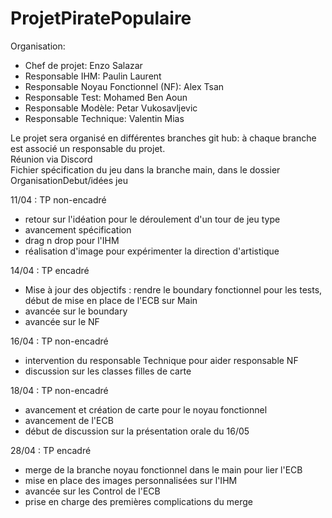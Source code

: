# ProjetPiratePopulaire

Organisation:
  - Chef de projet: Enzo Salazar
  - Responsable IHM: Paulin Laurent
  - Responsable Noyau Fonctionnel (NF): Alex Tsan
  - Responsable Test: Mohamed Ben Aoun
  - Responsable Modèle: Petar Vukosavljevic
  - Responsable Technique: Valentin Mias

Le projet sera organisé en différentes branches git hub: à chaque branche est associé un responsable du projet.\
Réunion via Discord\
Fichier spécification du jeu dans la branche main, dans le dossier OrganisationDebut/idées jeu

11/04 : TP non-encadré
- retour sur l'idéation pour le déroulement d'un tour de jeu type
- avancement spécification
- drag n drop pour l'IHM
- réalisation d'image pour expérimenter la direction d'artistique

14/04 : TP encadré
- Mise à jour des objectifs : rendre le boundary fonctionnel pour les tests, début de mise en place de l'ECB sur Main
- avancée sur le boundary
- avancée sur le NF

16/04 : TP non-encadré
- intervention du responsable Technique pour aider responsable NF
- discussion sur les classes filles de carte

18/04 : TP non-encadré
- avancement et création de carte pour le noyau fonctionnel
- avancement de l'ECB
- début de discussion sur la présentation orale du 16/05

28/04 : TP encadré
- merge de la branche noyau fonctionnel dans le main pour lier l'ECB
- mise en place des images personnalisées sur l'IHM
- avancée sur les Control de l'ECB
- prise en charge des premières complications du merge
